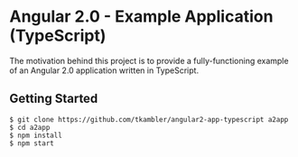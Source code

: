 # Angular 2.0 - Example Application (TypeScript)

The motivation behind this project is to provide a fully-functioning example of an Angular 2.0 application written in TypeScript.

## Getting Started

```
$ git clone https://github.com/tkambler/angular2-app-typescript a2app
$ cd a2app
$ npm install
$ npm start
```

